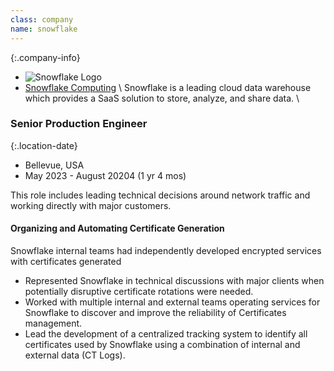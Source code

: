```yaml
---
class: company
name: snowflake
---
```

{:.company-info}
- ![Snowflake Logo](images/snowflake.svg)
- [ Snowflake Computing](https://www.snowflake.com) \\
Snowflake is a leading cloud data warehouse which provides a SaaS solution to store, analyze, and share data. \\

### Senior Production Engineer

{:.location-date}
- Bellevue, USA
- May 2023 - August 20204 (1 yr 4 mos)

This role includes leading technical decisions around network traffic
and working directly with major customers.

#### Organizing and Automating Certificate Generation
Snowflake internal teams had independently developed encrypted services with
certificates generated
*   Represented Snowflake in technical discussions with major clients when potentially disruptive certificate rotations were needed.
*   Worked with multiple internal and external teams operating services for Snowflake to discover and improve the reliability of Certificates management.
*   Lead the development of a centralized tracking system to identify all certificates used by Snowflake using a combination of internal and external data (CT Logs).
